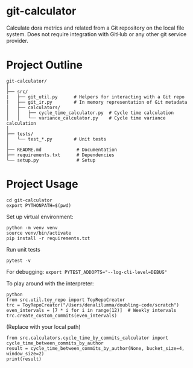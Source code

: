 # git-calculator
Calculate dora metrics and related from a Git repository on the local file system. Does not require integration with GitHub or any other git service provider.

# Project Outline

```
git-calculator/
│
├── src/
|   ├── git_util.py      # Helpers for interacting with a Git repo
|   ├── git_ir.py        # In memory representation of Git metadata
│   ├── calculators/
│   │   ├── cycle_time_calculator.py  # Cycle time calculation
│   │   └── variance_calculator.py    # Cycle time variance calculation
│
├── tests/
│   └── test_*.py        # Unit tests
│
├── README.md             # Documentation
├── requirements.txt      # Dependencies
└── setup.py              # Setup
```

# Project Usage

```
cd git-calculator
export PYTHONPATH=$(pwd)
```

Set up virtual environment:

```
python -m venv venv
source venv/bin/activate
pip install -r requirements.txt
```

Run unit tests
```
pytest -v
```

For debugging:
```export PYTEST_ADDOPTS="--log-cli-level=DEBUG"```

To play around with the interpreter:
```
python
from src.util.toy_repo import ToyRepoCreator
trc = ToyRepoCreator("/Users/denalilumma/doubling-code/scratch")
even_intervals = [7 * i for i in range(12)]  # Weekly intervals
trc.create_custom_commits(even_intervals)
```
(Replace with your local path)

```
from src.calculators.cycle_time_by_commits_calculator import cycle_time_between_commits_by_author
result = cycle_time_between_commits_by_author(None, bucket_size=4, window_size=2)
print(result)
```